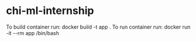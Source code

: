 # chi-ml-internship

To build container run: docker build -t app .
To run container run: docker run -it --rm app /bin/bash